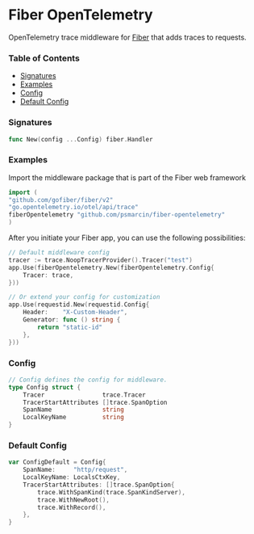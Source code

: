 # Fiber OpenTelemetry

OpenTelemetry trace middleware for [Fiber](https://github.com/gofiber/fiber) that adds traces to requests.

### Table of Contents

- [Signatures](#signatures)
- [Examples](#examples)
- [Config](#config)
- [Default Config](#default-config)

### Signatures

```go
func New(config ...Config) fiber.Handler
```

### Examples

Import the middleware package that is part of the Fiber web framework

```go
import (
"github.com/gofiber/fiber/v2"
"go.opentelemetry.io/otel/api/trace"
fiberOpentelemetry "github.com/psmarcin/fiber-opentelemetry"
)
```

After you initiate your Fiber app, you can use the following possibilities:

```go
// Default middleware config
tracer := trace.NoopTracerProvider().Tracer("test")
app.Use(fiberOpentelemetry.New(fiberOpentelemetry.Config{
    Tracer: trace,
}))

// Or extend your config for customization
app.Use(requestid.New(requestid.Config{
    Header:    "X-Custom-Header",
    Generator: func () string {
        return "static-id"
    },
}))
```

### Config

```go
// Config defines the config for middleware.
type Config struct {
    Tracer                trace.Tracer
    TracerStartAttributes []trace.SpanOption
    SpanName              string
    LocalKeyName          string
}
```

### Default Config

```go
var ConfigDefault = Config{
    SpanName:     "http/request",
    LocalKeyName: LocalsCtxKey,
    TracerStartAttributes: []trace.SpanOption{
        trace.WithSpanKind(trace.SpanKindServer),
        trace.WithNewRoot(),
        trace.WithRecord(),
    },
}
```

